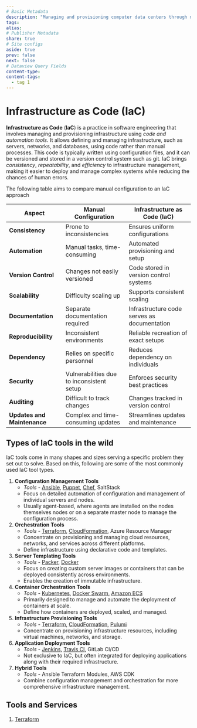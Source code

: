 ```yaml
---
# Basic Metadata
description: "Managing and provisioning computer data centers through machine-readable definition files"
tags: 
alias: 
# Publisher Metadata
share: true
# Site configs
aside: true
prev: false
next: false
# Dataview Query Fields
content-type: 
content-tags:
  - tag 1
---
```

# Infrastructure as Code (IaC)
**Infrastructure as Code** (**IaC**) is a practice in software engineering that involves managing and provisioning infrastructure using *code and automation tools*. It allows defining and managing infrastructure, such as servers, networks, and databases, using code rather than manual processes.
This code is typically written using configuration files, and it can be versioned and stored in a version control system such as git. IaC brings *consistency*, *repeatability*, and *efficiency* to infrastructure management, making it easier to deploy and manage complex systems while reducing the chances of human errors.

The following table aims to compare manual configuration to an IaC approach

| Aspect                  | Manual Configuration                      | Infrastructure as Code (IaC)                |
|-------------------------|-------------------------------------------|---------------------------------------------|
| **Consistency**             | Prone to inconsistencies                  | Ensures uniform configurations              |
| **Automation**              | Manual tasks, time-consuming              | Automated provisioning and setup            |
| **Version Control**         | Changes not easily versioned              | Code stored in version control systems      |
| **Scalability**             | Difficulty scaling up                     | Supports consistent scaling                 |
| **Documentation**           | Separate documentation required           | Infrastructure code serves as documentation |
| **Reproducibility**         | Inconsistent environments                 | Reliable recreation of exact setups         |
| **Dependency**              | Relies on specific personnel              | Reduces dependency on individuals           |
| **Security**                | Vulnerabilities due to inconsistent setup | Enforces security best practices            |
| **Auditing**                | Difficult to track changes                | Changes tracked in version control          |
| **Updates and Maintenance** | Complex and time-consuming updates        | Streamlines updates and maintenance         |

## Types of IaC tools in the wild
IaC tools come in many shapes and sizes serving a specific problem they set out to solve. Based on this, following are some of the most commonly used IaC tool types.

1. **Configuration Management Tools**
    - *Tools* - [Ansible](Ansible.md#), [Puppet](Puppet.md#), [Chef](Chef.md#), SaltStack
    - Focus on detailed automation of configuration and management of individual servers and nodes.
    - Usually agent-based, where agents are installed on the nodes themselves nodes or on a separate master node to manage the configuration process.
2. **Orchestration Tools**
    - *Tools* - [Terraform](./Terraform.md#), [CloudFormation](AWS%20CloudFormation.md#), Azure Resource Manager
    - Concentrate on provisioning and managing cloud resources, networks, and services across different platforms.
    - Define infrastructure using declarative code and templates.
3. **Server Templating Tools**
    - *Tools* - [Packer](Packer.md#), [Docker](../../../../Docker.md#)
    - Focus on creating custom server images or containers that can be deployed consistently across environments.
    - Enables the creation of immutable infrastructure.
4. **Container Orchestration Tools**
    - *Tools* - [Kubernetes](Kubernetes.md#), [Docker Swarm](Docker%20Swarm.md#), [Amazon ECS](Amazon%20Elastic%20Container%20Service.md#)
    - Primarily designed to manage and automate the deployment of containers at scale.
    - Define how containers are deployed, scaled, and managed.
5. **Infrastructure Provisioning Tools**
    - *Tools* - [Terraform](./Terraform.md#), [CloudFormation](AWS%20CloudFormation.md#), [Pulumi](Pulumi.md#)
    - Concentrate on provisioning infrastructure resources, including virtual machines, networks, and storage.
6. **Application Deployment Tools**
    - *Tools* - [Jenkins](Jenkins.md#), [Travis CI](Travis%20CI.md#), GitLab CI/CD
    - Not exclusive to IaC, but often integrated for deploying applications along with their required infrastructure.
7. **Hybrid Tools**
    - *Tools* - Ansible Terraform Modules, AWS CDK
    - Combine configuration management and orchestration for more comprehensive infrastructure management.

## Tools and Services
1. [Terraform](./Terraform.md#)